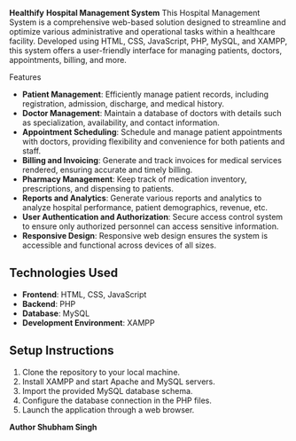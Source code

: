<b>Healthify</b>
<b> Hospital Management System</b> 
This Hospital Management System is a comprehensive web-based solution designed to streamline and optimize various administrative and operational tasks within a healthcare facility. Developed using HTML, CSS, JavaScript, PHP, MySQL, and XAMPP, this system offers a user-friendly interface for managing patients, doctors, appointments, billing, and more.

Features
- **Patient Management**: Efficiently manage patient records, including registration, admission, discharge, and medical history.
- **Doctor Management**: Maintain a database of doctors with details such as specialization, availability, and contact information.
- **Appointment Scheduling**: Schedule and manage patient appointments with doctors, providing flexibility and convenience for both patients and staff.
- **Billing and Invoicing**: Generate and track invoices for medical services rendered, ensuring accurate and timely billing.
- **Pharmacy Management**: Keep track of medication inventory, prescriptions, and dispensing to patients.
- **Reports and Analytics**: Generate various reports and analytics to analyze hospital performance, patient demographics, revenue, etc.
- **User Authentication and Authorization**: Secure access control system to ensure only authorized personnel can access sensitive information.
- **Responsive Design**: Responsive web design ensures the system is accessible and functional across devices of all sizes.

## Technologies Used
- **Frontend**: HTML, CSS, JavaScript
- **Backend**: PHP
- **Database**: MySQL
- **Development Environment**: XAMPP

## Setup Instructions
1. Clone the repository to your local machine.
2. Install XAMPP and start Apache and MySQL servers.
3. Import the provided MySQL database schema.
4. Configure the database connection in the PHP files.
5. Launch the application through a web browser.

<b>Author 
Shubham Singh</b>
